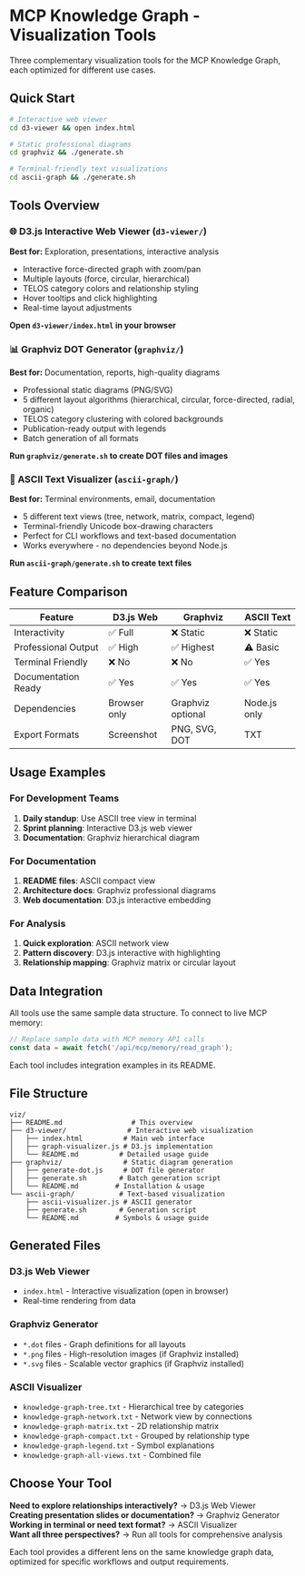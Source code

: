 # MCP Knowledge Graph - Visualization Tools

Three complementary visualization tools for the MCP Knowledge Graph, each optimized for different use cases.

## Quick Start

```bash
# Interactive web viewer
cd d3-viewer && open index.html

# Static professional diagrams  
cd graphviz && ./generate.sh

# Terminal-friendly text visualizations
cd ascii-graph && ./generate.sh
```

## Tools Overview

### 🌐 D3.js Interactive Web Viewer (`d3-viewer/`)
**Best for:** Exploration, presentations, interactive analysis

- Interactive force-directed graph with zoom/pan
- Multiple layouts (force, circular, hierarchical) 
- TELOS category colors and relationship styling
- Hover tooltips and click highlighting
- Real-time layout adjustments

**Open `d3-viewer/index.html` in your browser**

### 📊 Graphviz DOT Generator (`graphviz/`)
**Best for:** Documentation, reports, high-quality diagrams

- Professional static diagrams (PNG/SVG)
- 5 different layout algorithms (hierarchical, circular, force-directed, radial, organic)
- TELOS category clustering with colored backgrounds
- Publication-ready output with legends
- Batch generation of all formats

**Run `graphviz/generate.sh` to create DOT files and images**

### 📄 ASCII Text Visualizer (`ascii-graph/`)
**Best for:** Terminal environments, email, documentation

- 5 different text views (tree, network, matrix, compact, legend)
- Terminal-friendly Unicode box-drawing characters
- Perfect for CLI workflows and text-based documentation
- Works everywhere - no dependencies beyond Node.js

**Run `ascii-graph/generate.sh` to create text files**

## Feature Comparison

| Feature | D3.js Web | Graphviz | ASCII Text |
|---------|-----------|----------|------------|
| Interactivity | ✅ Full | ❌ Static | ❌ Static |
| Professional Output | ✅ High | ✅ Highest | ⚠️ Basic |
| Terminal Friendly | ❌ No | ❌ No | ✅ Yes |
| Documentation Ready | ✅ Yes | ✅ Yes | ✅ Yes |
| Dependencies | Browser only | Graphviz optional | Node.js only |
| Export Formats | Screenshot | PNG, SVG, DOT | TXT |

## Usage Examples

### For Development Teams
1. **Daily standup**: Use ASCII tree view in terminal
2. **Sprint planning**: Interactive D3.js web viewer
3. **Documentation**: Graphviz hierarchical diagram

### For Documentation
1. **README files**: ASCII compact view
2. **Architecture docs**: Graphviz professional diagrams  
3. **Web documentation**: D3.js interactive embedding

### For Analysis
1. **Quick exploration**: ASCII network view
2. **Pattern discovery**: D3.js interactive with highlighting
3. **Relationship mapping**: Graphviz matrix or circular layout

## Data Integration

All tools use the same sample data structure. To connect to live MCP memory:

```javascript
// Replace sample data with MCP memory API calls
const data = await fetch('/api/mcp/memory/read_graph');
```

Each tool includes integration examples in its README.

## File Structure

```
viz/
├── README.md                 # This overview
├── d3-viewer/               # Interactive web visualization
│   ├── index.html          # Main web interface  
│   ├── graph-visualizer.js # D3.js implementation
│   └── README.md          # Detailed usage guide
├── graphviz/               # Static diagram generation
│   ├── generate-dot.js     # DOT file generator
│   ├── generate.sh        # Batch generation script
│   └── README.md         # Installation & usage
└── ascii-graph/           # Text-based visualization
    ├── ascii-visualizer.js # ASCII generator
    ├── generate.sh        # Generation script
    └── README.md         # Symbols & usage guide
```

## Generated Files

### D3.js Web Viewer
- `index.html` - Interactive visualization (open in browser)
- Real-time rendering from data

### Graphviz Generator  
- `*.dot` files - Graph definitions for all layouts
- `*.png` files - High-resolution images (if Graphviz installed)
- `*.svg` files - Scalable vector graphics (if Graphviz installed)

### ASCII Visualizer
- `knowledge-graph-tree.txt` - Hierarchical tree by categories
- `knowledge-graph-network.txt` - Network view by connections
- `knowledge-graph-matrix.txt` - 2D relationship matrix
- `knowledge-graph-compact.txt` - Grouped by relationship type
- `knowledge-graph-legend.txt` - Symbol explanations
- `knowledge-graph-all-views.txt` - Combined file

## Choose Your Tool

**Need to explore relationships interactively?** → D3.js Web Viewer  
**Creating presentation slides or documentation?** → Graphviz Generator  
**Working in terminal or need text format?** → ASCII Visualizer  
**Want all three perspectives?** → Run all tools for comprehensive analysis

Each tool provides a different lens on the same knowledge graph data, optimized for specific workflows and output requirements.